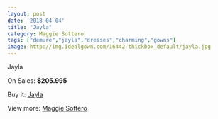 ```yaml
---
layout: post
date: '2018-04-04'
title: "Jayla"
category: Maggie Sottero
tags: ["demure","jayla","dresses","charming","gowns"]
image: http://img.idealgown.com/16442-thickbox_default/jayla.jpg
---
```

Jayla

On Sales: **$205.995**
<a href="https://www.idealgown.com/en/maggie-sottero/6549-jayla.html"><amp-img layout="responsive" width="600" height="600" src="//img.idealgown.com/16442-thickbox_default/jayla.jpg" alt="Jayla 0" /></a>
<a href="https://www.idealgown.com/en/maggie-sottero/6549-jayla.html"><amp-img layout="responsive" width="600" height="600" src="//img.idealgown.com/16444-thickbox_default/jayla.jpg" alt="Jayla 1" /></a>
<a href="https://www.idealgown.com/en/maggie-sottero/6549-jayla.html"><amp-img layout="responsive" width="600" height="600" src="//img.idealgown.com/16443-thickbox_default/jayla.jpg" alt="Jayla 2" /></a>

Buy it: [Jayla](https://www.idealgown.com/en/maggie-sottero/6549-jayla.html "Jayla")

View more: [Maggie Sottero](https://www.idealgown.com/en/45-maggie-sottero "Maggie Sottero")